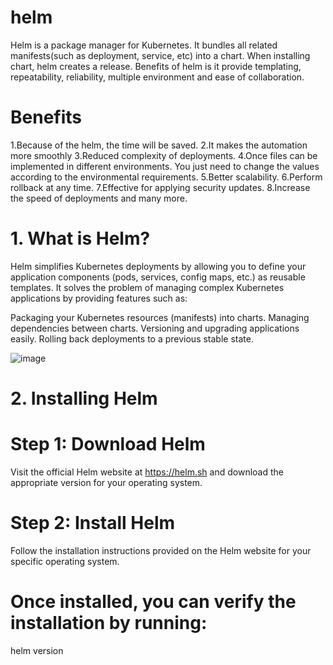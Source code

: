 # helm
Helm is a package manager for Kubernetes. 
It bundles all related manifests(such as deployment, service, etc) into a chart.
When installing chart, helm creates a release. 
Benefits of helm is it provide templating, repeatability, reliability, multiple environment and ease of collaboration.

# Benefits
1.Because of the helm, the time will be saved.
2.It makes the automation more smoothly
3.Reduced complexity of deployments.
4.Once files can be implemented in different environments. You just need to change the values according to the environmental requirements.
5.Better scalability.
6.Perform rollback at any time.
7.Effective for applying security updates.
8.Increase the speed of deployments and many more.

# 1. What is Helm?
Helm simplifies Kubernetes deployments by allowing you to define your application components (pods, services, config maps, etc.) as reusable templates. It solves the problem of managing complex Kubernetes applications by providing features such as:

Packaging your Kubernetes resources (manifests) into charts.
Managing dependencies between charts.
Versioning and upgrading applications easily.
Rolling back deployments to a previous stable state.

![image](https://github.com/user-attachments/assets/02338679-d3dc-4ffd-ab99-7f00f51602a2)


# 2. Installing Helm
# Step 1: Download Helm
Visit the official Helm website at https://helm.sh and download the appropriate version for your operating system.

# Step 2: Install Helm
Follow the installation instructions provided on the Helm website for your specific operating system.

# Once installed, you can verify the installation by running:

helm version
